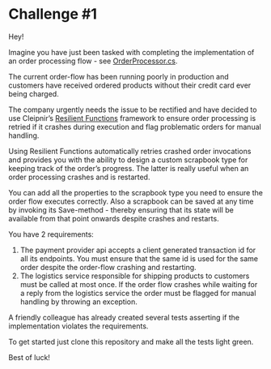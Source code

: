 # Challenge #1

Hey!

Imagine you have just been tasked with completing the implementation of an order processing flow - see [OrderProcessor.cs](./OrderProcessor.cs).

The current order-flow has been running poorly in production and customers have received ordered products without their credit card ever being charged.

The company urgently needs the issue to be rectified and have decided to use Cleipnir’s [Resilient Functions](https://github.com/stidsborg/Cleipnir.ResilientFunctions) framework to ensure order processing is retried if it crashes during execution and flag problematic orders for manual handling.

Using Resilient Functions automatically retries crashed order invocations and provides you with the ability to design a custom scrapbook type for keeping track of the order’s progress. The latter is really useful when an order processing crashes and is restarted.

You can add all the properties to the scrapbook type you need to ensure the order flow executes correctly. Also a scrapbook can be saved at any time by invoking its Save-method - thereby ensuring that its state will be available from that point onwards despite crashes and restarts. 

You have 2 requirements:
1. The payment provider api accepts a client generated transaction id for all its endpoints. 
You must ensure that the same id is used for the same order despite the order-flow crashing and restarting.
2. The logistics service responsible for shipping products to customers must be called at most once.
If the order flow crashes while waiting for a reply from the logistics service the order must be flagged for manual handling by throwing an exception.

A friendly colleague has already created several tests asserting if the implementation violates the requirements. 

To get started just clone this repository and make all the tests light green.

Best of luck!
